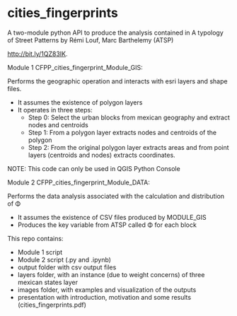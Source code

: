 # cities_fingerprints

A two-module python API to produce the analysis contained in A typology of Street Patterns by Rémi Louf, Marc Barthelemy (ATSP)

http://bit.ly/1QZ83IK.

Module 1 CFPP_cities_fingerprint_Module_GIS:

Performs the geographic operation and interacts with esri layers and shape files.

- It assumes the existence of polygon layers  
- It operates in three steps:
	- Step 0: Select the urban blocks from mexican geography and extract nodes and centroids
	- Step 1: From a polygon layer extracts nodes and centroids of the polygon
	- Step 2: From the original polygon layer extracts areas and from point layers
			        (centroids and nodes) extracts coordinates.

NOTE: This code can only be used in QGIS Python Console

Module 2 CFPP_cities_fingerprint_Module_DATA:

Performs the data analysis associated with the calculation and distribution of Φ

- It assumes the existence of CSV files produced by MODULE_GIS
- Produces the key variable from ATSP called Φ for each block

This repo contains:
- Module 1 script
- Module 2 script (.py and .ipynb)
- output folder with csv output files
- layers folder, with an instance (due to weight concerns) of three mexican states layer
- images folder, with examples and visualization of the outputs
- presentation with introduction, motivation and some results (cities_fingerprints.pdf)
